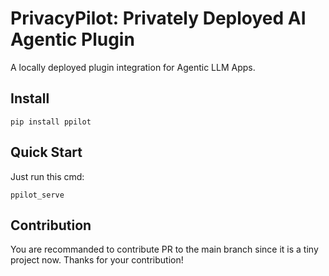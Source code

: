 # PrivacyPilot: Privately Deployed AI Agentic Plugin

A locally deployed plugin integration for Agentic LLM Apps.

## Install
```
pip install ppilot
```

## Quick Start
Just run this cmd:
```
ppilot_serve
```

## Contribution

You are recommanded to contribute PR to the main branch since it is a tiny project now.
Thanks for your contribution!
